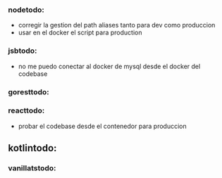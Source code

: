 ### nodetodo: 
- corregir la gestion del path aliases tanto para dev como produccion 
- usar en el docker el script para production

### jsbtodo:
- no me puedo conectar al docker de mysql desde el docker del codebase

### goresttodo:


### reacttodo:
- probar el codebase desde el contenedor para produccion

## kotlintodo:

### vanillatstodo:


